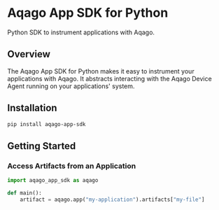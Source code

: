 # Aqago App SDK for Python

Python SDK to instrument applications with Aqago.

## Overview

The Aqago App SDK for Python makes it easy to instrument your applications with
Aqago. It abstracts interacting with the Aqago Device Agent running on your
applications' system.

## Installation

```bash
pip install aqago-app-sdk
```

## Getting Started

### Access Artifacts from an Application

```python
import aqago_app_sdk as aqago

def main():
    artifact = aqago.app("my-application").artifacts["my-file"]
```
